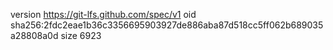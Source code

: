 version https://git-lfs.github.com/spec/v1
oid sha256:2fdc2eae1b36c3356695903927de886aba87d518cc5ff062b689035a28808a0d
size 6923
